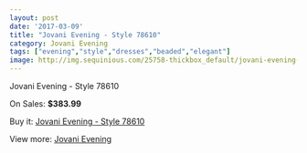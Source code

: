 ```yaml
---
layout: post
date: '2017-03-09'
title: "Jovani Evening - Style 78610"
category: Jovani Evening
tags: ["evening","style","dresses","beaded","elegant"]
image: http://img.sequinious.com/25758-thickbox_default/jovani-evening-style-78610.jpg
---
```

Jovani Evening - Style 78610

On Sales: **$383.99**
<a href="https://www.sequinious.com/jovani-evening/10646-jovani-evening-style-78610.html"><amp-img layout="responsive" width="600" height="600" src="//img.sequinious.com/25758-thickbox_default/jovani-evening-style-78610.jpg" alt="Jovani Evening - Style 78610 0" /></a>
<a href="https://www.sequinious.com/jovani-evening/10646-jovani-evening-style-78610.html"><amp-img layout="responsive" width="600" height="600" src="//img.sequinious.com/25759-thickbox_default/jovani-evening-style-78610.jpg" alt="Jovani Evening - Style 78610 1" /></a>

Buy it: [Jovani Evening - Style 78610](https://www.sequinious.com/jovani-evening/10646-jovani-evening-style-78610.html "Jovani Evening - Style 78610")

View more: [Jovani Evening](https://www.sequinious.com/59-jovani-evening "Jovani Evening")